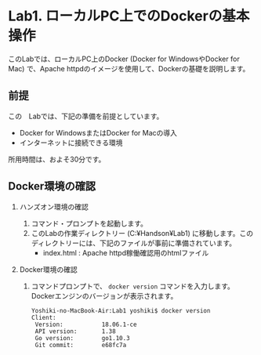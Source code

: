 
# Lab1. ローカルPC上でのDockerの基本操作

このLabでは、ローカルPC上のDocker (Docker for WindowsやDocker for Mac) で、Apache httpdのイメージを使用して、Dockerの基礎を説明します。

## 前提

この　Labでは、下記の準備を前提としています。
- Docker for WindowsまたはDocker for Macの導入
- インターネットに接続できる環境

所用時間は、およそ30分です。

## Docker環境の確認

1. ハンズオン環境の確認
    1. コマンド・プロンプトを起動します。
    1. このLabの作業ディレクトリー (C:¥Handson¥Lab1) に移動します。このディレクトリーには、下記のファイルが事前に準備されています。
        - index.html : Apache httpd稼働確認用のhtmlファイル

1. Docker環境の確認
    1. コマンドプロンプトで、 `docker version` コマンドを入力します。Dockerエンジンのバージョンが表示されます。
        ```
        Yoshiki-no-MacBook-Air:Lab1 yoshiki$ docker version
        Client:
         Version:           18.06.1-ce
         API version:       1.38
         Go version:        go1.10.3
         Git commit:        e68fc7a
